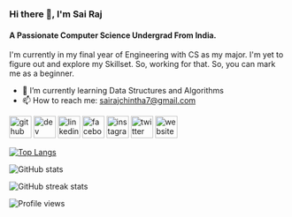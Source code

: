 ### Hi there 👋, I'm Sai Raj
#### A Passionate Computer Science Undergrad From India.
I'm currently in my final year of Engineering with CS as my major. I'm yet to figure out and explore my Skillset. So, working for that. So, you can mark me as a beginner.

- 🌱 I’m currently learning Data Structures and Algorithms 
- 📫 How to reach me: sairajchintha7@gmail.com 


[<img src='https://cdn.jsdelivr.net/npm/simple-icons@3.0.1/icons/github.svg' alt='github' height='40'>](https://github.com/sairajchintha)  [<img src='https://cdn.jsdelivr.net/npm/simple-icons@3.0.1/icons/dev-dot-to.svg' alt='dev' height='40'>](https://dev.to/sairajchintha)  [<img src='https://cdn.jsdelivr.net/npm/simple-icons@3.0.1/icons/linkedin.svg' alt='linkedin' height='40'>](https://www.linkedin.com/in/sairajchintha/)  [<img src='https://cdn.jsdelivr.net/npm/simple-icons@3.0.1/icons/facebook.svg' alt='facebook' height='40'>](https://www.facebook.com/sairaj.chintha)  [<img src='https://cdn.jsdelivr.net/npm/simple-icons@3.0.1/icons/instagram.svg' alt='instagram' height='40'>](https://www.instagram.com/sairaj_chintha/)  [<img src='https://cdn.jsdelivr.net/npm/simple-icons@3.0.1/icons/twitter.svg' alt='twitter' height='40'>](https://twitter.com/sairaj_chintha)  [<img src='https://cdn.jsdelivr.net/npm/simple-icons@3.0.1/icons/icloud.svg' alt='website' height='40'>](sairajchintha.github.io)  

[![Top Langs](https://github-readme-stats.vercel.app/api/top-langs/?username=sairajchintha)](https://github.com/anuraghazra/github-readme-stats)

![GitHub stats](https://github-readme-stats.vercel.app/api?username=sairajchintha&show_icons=true)  

![GitHub streak stats](https://github-readme-streak-stats.herokuapp.com/?user=sairajchintha)  

![Profile views](https://gpvc.arturio.dev/sairajchintha)  
